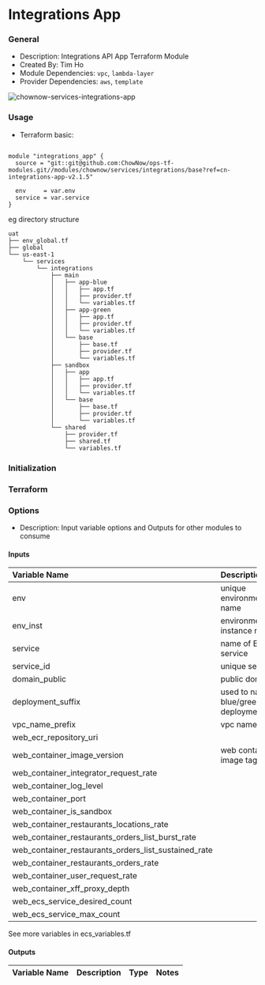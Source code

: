# Integrations App

### General

* Description: Integrations API App Terraform Module
* Created By: Tim Ho
* Module Dependencies: `vpc`, `lambda-layer`
* Provider Dependencies: `aws`, `template`

![chownow-services-integrations-app](https://github.com/ChowNow/ops-tf-modules/workflows/chownow-services-integrations-app/badge.svg)



### Usage

* Terraform basic:

```hcl

module "integrations_app" {
  source = "git::git@github.com:ChowNow/ops-tf-modules.git//modules/chownow/services/integrations/base?ref=cn-integrations-app-v2.1.5"

  env     = var.env
  service = var.service
}
```

eg directory structure

```
uat
├── env_global.tf
├── global
└── us-east-1
    └── services
        └── integrations
            ├── main
            │   ├── app-blue
            │   │   ├── app.tf
            │   │   ├── provider.tf
            │   │   └── variables.tf
            │   ├── app-green
            │   │   ├── app.tf
            │   │   ├── provider.tf
            │   │   └── variables.tf
            │   └── base
            │       ├── base.tf
            │       ├── provider.tf
            │       └── variables.tf
            ├── sandbox
            │   ├── app
            │   │   ├── app.tf
            │   │   ├── provider.tf
            │   │   └── variables.tf
            │   └── base
            │       ├── base.tf
            │       ├── provider.tf
            │       └── variables.tf
            └── shared
                ├── provider.tf
                ├── shared.tf
                └── variables.tf
```

### Initialization

### Terraform

### Options

* Description: Input variable options and Outputs for other modules to consume

#### Inputs

| Variable Name                                        | Description                         | Options                         |  Type  | Required? | Notes |
| :--------------------------------------------------- | :---------------------------------- | :------------------------------ | :----: | :-------: | :---- |
| env                                                  | unique environment/stage name       | sandbox/dev/qa/uat/stg/prod/etc | string |    Yes    | N/A   |
| env_inst                                             | environment instance number         | 1...n                           | string |    No     | N/A   |
| service                                              | name of ECS service                 | default: integrations           | string |    No     | N/A   |
| service_id                                           | unique service id                   | default: ''                     | string |    No     | N/A   |
| domain_public                                        | public domain                       | default: 'svpn.chownow.com'     | string |    No     | N/A   |
| deployment_suffix                                    | used to name blue/green deployments | default: ''                     | string |    No     | N/A   |
| vpc_name_prefix                                      | vpc name prefix                     | default: 'nc'                   | string |    No     | N/A   |
| web_ecr_repository_uri                               |                                     |                                 | string |    No     | N/A   |
| web_container_image_version                          | web container image tag             |                                 | string |    No     | N/A   |
| web_container_integrator_request_rate                |                                     |                                 | string |    No     | N/A   |
| web_container_log_level                              |                                     |                                 | string |    No     | N/A   |
| web_container_port                                   |                                     |                                 | string |    No     | N/A   |
| web_container_is_sandbox                             |                                     |                                 | string |    No     | N/A   |
| web_container_restaurants_locations_rate             |                                     |                                 | string |    No     | N/A   |
| web_container_restaurants_orders_list_burst_rate     |                                     |                                 | string |    No     | N/A   |
| web_container_restaurants_orders_list_sustained_rate |                                     |                                 | string |    No     | N/A   |
| web_container_restaurants_orders_rate                |                                     |                                 | string |    No     | N/A   |
| web_container_user_request_rate                      |                                     |                                 | string |    No     | N/A   |
| web_container_xff_proxy_depth                        |                                     |                                 | string |    No     | N/A   |
| web_ecs_service_desired_count                        |                                     |                                 |  int   |    No     | N/A   |
| web_ecs_service_max_count                            |                                     |                                 |  int   |    No     | N/A   |

See more variables in ecs_variables.tf

#### Outputs

| Variable Name | Description | Type  | Notes |
| :------------ | :---------- | :---: | :---- |
